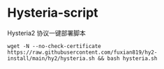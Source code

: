 # Hysteria-script
Hysteria2 协议一键部署脚本

```shell
wget -N --no-check-certificate https://raw.githubusercontent.com/fuxian819/hy2-install/main/hy2/hysteria.sh && bash hysteria.sh
```

